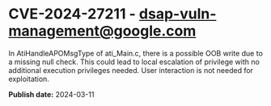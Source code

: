 # CVE-2024-27211 - dsap-vuln-management@google.com

In AtiHandleAPOMsgType of ati_Main.c, there is a possible OOB write due to a missing null check. This could lead to local escalation of privilege with no additional execution privileges needed. User interaction is not needed for exploitation.

**Publish date:** 2024-03-11
